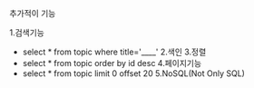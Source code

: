 추가적이 기능

1.검색기능
 - select * from topic where title='____'
2.색인
3.정렬
 - select * from topic order by id desc
4.페이지기능
 - select * from topic limit 0 offset 20
 5.NoSQL(Not Only SQL)